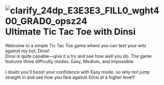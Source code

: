 # ![clarify_24dp_E3E3E3_FILL0_wght400_GRAD0_opsz24](https://github.com/user-attachments/assets/c8a00147-c714-4978-8867-879944a7f852) Ultimate Tic Tac Toe with Dinsi

Welcome to a simple Tic Tac Toe game where you can test your wits against my bot, Dinsi!<br>
Dinsi is quite capable—give it a try and see how well you do. The game features three difficulty modes: Easy, Medium, and Impossible.<br>
<br>
I doubt you'll boost your confidence with Easy mode, so why not jump straight in and see how you fare against Dinsi at a higher level?
